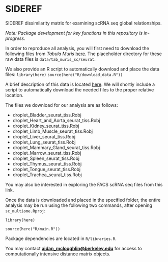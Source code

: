# SIDEREF
SIDEREF dissimilarity matrix for examining scRNA seq global relationships.

*Note: Package development for key functions in this repository is in-progress.*

In order to reproduce all analysis, you will first need to download the following 
files from *Tabula Muris*  [here](https://figshare.com/articles/dataset/Robject_files_for_tissues_processed_by_Seurat/5821263). The placeholder directory for these raw data files is ``data/tab_muris_sc/seurat``.

We also provide an R script to automatically download and place the data files:
  ``library(here)``
  ``source(here("R/download_data.R"))``


A brief description of this data is located  [here](https://tabula-muris.ds.czbiohub.org). We will shortly 
include a script to automatically download the needed files to the proper relative location.

The files we download for our analysis are as follows:

* droplet_Bladder_seurat_tiss.Robj
* droplet_Heart_and_Aorta_seurat_tiss.Robj
* droplet_Kidney_seurat_tiss.Robj
* droplet_Limb_Muscle_seurat_tiss.Robj
* droplet_Liver_seurat_tiss.Robj
* droplet_Lung_seurat_tiss.Robj
* droplet_Mammary_Gland_seurat_tiss.Robj
* droplet_Marrow_seurat_tiss.Robj
* droplet_Spleen_seurat_tiss.Robj
* droplet_Thymus_seurat_tiss.Robj
* droplet_Tongue_seurat_tiss.Robj
* droplet_Trachea_seurat_tiss.Robj

You may also be interested in exploring the FACS scRNA seq files from this link.

Once the data is downloaded and placed in the specified folder, the entire analysis may be run using the following two commands, after opening ``sc_multiome.Rproj``:

  ``library(here)``
  
  ``source(here("R/main.R"))``
  
Package dependencies are located in ``R/libraries.R``.

You may contact **aidan_mcloughlin@berkeley.edu** for access to computationally 
intensive distance matrix objects.
